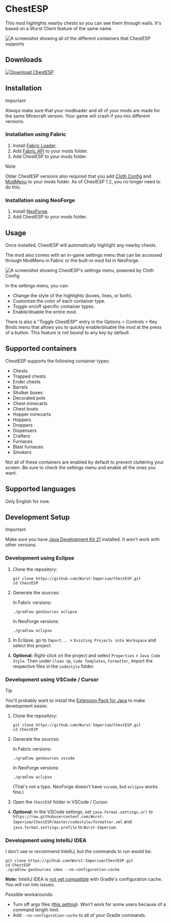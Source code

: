 # ChestESP

This mod highlights nearby chests so you can see them through walls. It's based on a Wurst Client feature of the same name.

![A screenshot showing all of the different containers that ChestESP supports](https://img.wimods.net/github.com/Wurst-Imperium/ChestESP?to=https://images.wurstclient.net/_media/update/chestesp/chestesp_1.3_540p.webp)

## Downloads

[![Download ChestESP](https://wurst.wiki/_media/icon/chestesp/download_chestesp_326x80.png)](https://go.wimods.net/from/github.com/Wurst-Imperium/ChestESP?to=https://www.wimods.net/chestesp/download/?utm_source=GitHub&utm_medium=ChestESP&utm_campaign=README.md&utm_content=Download+ChestESP)

## Installation

> [!IMPORTANT]
> Always make sure that your modloader and all of your mods are made for the same Minecraft version. Your game will crash if you mix different versions.

### Installation using Fabric

1. Install [Fabric Loader](https://go.wimods.net/from/github.com/Wurst-Imperium/ChestESP?to=https://fabricmc.net/use/installer/).
2. Add [Fabric API](https://go.wimods.net/from/github.com/Wurst-Imperium/ChestESP?to=https://modrinth.com/mod/fabric-api) to your mods folder.
3. Add ChestESP to your mods folder.

> [!NOTE]
> Older ChestESP versions also required that you add [Cloth Config](https://go.wimods.net/from/github.com/Wurst-Imperium/ChestESP?to=https://modrinth.com/mod/cloth-config) and [ModMenu](https://go.wimods.net/from/github.com/Wurst-Imperium/ChestESP?to=https://modrinth.com/mod/modmenu) to your mods folder. As of ChestESP 1.2, you no longer need to do this.

### Installation using NeoForge

1. Install [NeoForge](https://go.wimods.net/from/github.com/Wurst-Imperium/ChestESP?to=https://neoforged.net/).
2. Add ChestESP to your mods folder.

## Usage

Once installed, ChestESP will automatically highlight any nearby chests.

The mod also comes with an in-game settings menu that can be accessed through ModMenu in Fabric or the built-in mod list in NeoForge.

![A screenshot showing ChestESP's settings menu, powered by Cloth Config](https://github.com/Wurst-Imperium/ChestESP/assets/10100202/3bb121ed-eb5d-49b1-ad62-3bcec3d6d488)

In the settings menu, you can:
- Change the style of the highlights (boxes, lines, or both).
- Customize the color of each container type.
- Toggle on/off specific container types.
- Enable/disable the entire mod.

There is also a "Toggle ChestESP" entry in the Options > Controls > Key Binds menu that allows you to quickly enable/disable the mod at the press of a button. This feature is not bound to any key by default.

## Supported containers

ChestESP supports the following container types:
- Chests
- Trapped chests
- Ender chests
- Barrels
- Shulker boxes
- Decorated pots
- Chest minecarts
- Chest boats
- Hopper minecarts
- Hoppers
- Droppers
- Dispensers
- Crafters
- Furnaces
- Blast furnaces
- Smokers

Not all of these containers are enabled by default to prevent cluttering your screen. Be sure to check the settings menu and enable all the ones you want.

## Supported languages

Only English for now.

## Development Setup

> [!IMPORTANT]
> Make sure you have [Java Development Kit 21](https://go.wimods.net/from/github.com/Wurst-Imperium/ChestESP?to=https://adoptium.net/?variant=openjdk21&jvmVariant=hotspot) installed. It won't work with other versions.

### Development using Eclipse

1. Clone the repository:

   ```pwsh
   git clone https://github.com/Wurst-Imperium/ChestESP.git
   cd ChestESP
   ```

2. Generate the sources:

   In Fabric versions:
   ```pwsh
   ./gradlew genSources eclipse
   ```

   In NeoForge versions:
   ```pwsh
   ./gradlew eclipse
   ```

3. In Eclipse, go to `Import...` > `Existing Projects into Workspace` and select this project.

4. **Optional:** Right-click on the project and select `Properties` > `Java Code Style`. Then under `Clean Up`, `Code Templates`, `Formatter`, import the respective files in the `codestyle` folder.

### Development using VSCode / Cursor

> [!TIP]
> You'll probably want to install the [Extension Pack for Java](https://go.wimods.net/from/github.com/Wurst-Imperium/ChestESP?to=https://marketplace.visualstudio.com/items?itemName=vscjava.vscode-java-pack) to make development easier.

1. Clone the repository:

   ```pwsh
   git clone https://github.com/Wurst-Imperium/ChestESP.git
   cd ChestESP
   ```

2. Generate the sources:

   In Fabric versions:
   ```pwsh
   ./gradlew genSources vscode
   ```

   In NeoForge versions:
   ```pwsh
   ./gradlew eclipse
   ```
   (That's not a typo. NeoForge doesn't have `vscode`, but `eclipse` works fine.)

3. Open the `ChestESP` folder in VSCode / Cursor.

4. **Optional:** In the VSCode settings, set `java.format.settings.url` to `https://raw.githubusercontent.com/Wurst-Imperium/ChestESP/master/codestyle/formatter.xml` and `java.format.settings.profile` to `Wurst-Imperium`.

### Development using IntelliJ IDEA

I don't use or recommend IntelliJ, but the commands to run would be:

```pwsh
git clone https://github.com/Wurst-Imperium/ChestESP.git
cd ChestESP
./gradlew genSources idea --no-configuration-cache
```

**Note:** IntelliJ IDEA is [not yet compatible](https://github.com/FabricMC/fabric-loom/issues/1349) with Gradle's configuration cache. You will run into issues.

Possible workarounds:
- Turn off args files ([this setting](https://i.imgur.com/zHqIOYg.png)). Won't work for some users because of a command length limit.
- Add `--no-configuration-cache` to all of your Gradle commands.
